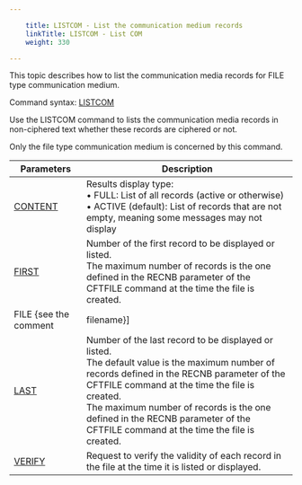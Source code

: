 ```yaml
---

    title: LISTCOM - List the communication medium records
    linkTitle: LISTCOM - List COM
    weight: 330

---
```

This topic describes how to list the communication media records for
FILE type communication medium.

Command syntax: [LISTCOM](../../../command_summary#LISTCOM)

Use the LISTCOM command to lists the communication media
records in non-ciphered text whether these records are ciphered or not.

Only
the file type communication medium is concerned by this command.


| Parameters  | Description  |
| --- | --- |
| <a href="../../../command_summary/parameter_intro/content">CONTENT</a>  | Results display type:<br/> • FULL: List of all records (active or otherwise)<br/> • ACTIVE (default): List of records that are not empty, meaning some messages may not display |
| <a href="">FIRST</a> | Number of the first record to be displayed or listed.<br/> The maximum number of records is the one defined in the RECNB parameter of the CFTFILE command at the time the file is created. |
| FILE {see the comment | filename}] | Communication medium filename.<br/> • The file type is implicit.<br/> • The default value for this parameter is fixed.<br/> To designate the current communication file for the Transfer CFT, set this parameter to the value of the NAME parameter in the CFTCOM TYPE=FILE command. |
| <a href="">LAST</a>  | Number of the last record to be displayed or listed.<br/> The default value is the maximum number of records defined in the RECNB parameter of the CFTFILE command at the time the file is created.<br/> The maximum number of records is the one defined in the RECNB parameter of the CFTFILE command at the time the file is created. |
| <a href="../../../command_summary/parameter_intro/verify">VERIFY</a> | Request to verify the validity of each record in the file at the time it is listed or displayed. |

